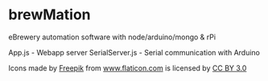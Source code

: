 # brewMation
eBrewery automation software with node/arduino/mongo &amp; rPi

App.js - Webapp server
SerialServer.js - Serial communication with Arduino

<div>Icons made by <a href="http://www.freepik.com" title="Freepik">Freepik</a> from <a href="http://www.flaticon.com" title="Flaticon">www.flaticon.com</a>             is licensed by <a href="http://creativecommons.org/licenses/by/3.0/" title="Creative Commons BY 3.0">CC BY 3.0</a></div>
